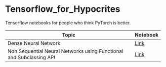 # Tensorflow_for_Hypocrites

Tensorflow notebooks for people who think PyTorch is better.

| Topic | Notebook |
| ----- | -------- |
| Dense Neural Network | [Link](https://github.com/ryzbaka/Tensorflow_for_Hypocrites/blob/master/Dense_Neural_Network.ipynb)|
| Non Sequential Neural Networks using Functional and Subclassing API | [Link](https://github.com/ryzbaka/Tensorflow_for_Hypocrites/blob/master/Keras_Stuff_1.ipynb) |
